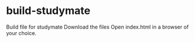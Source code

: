 # build-studymate
Build file for studymate
Download the files
Open index.html in a browser of your choice. 
